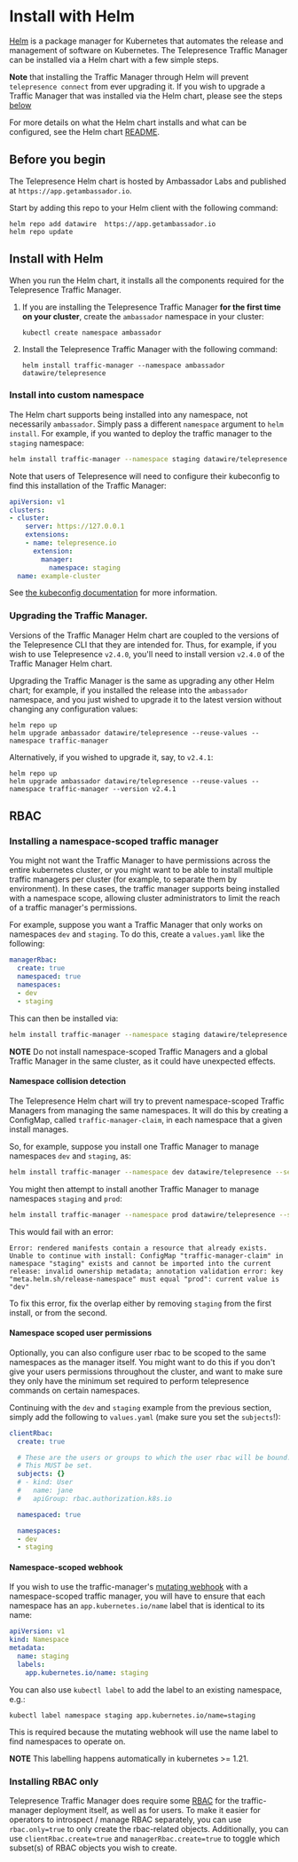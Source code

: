 # Install with Helm

[Helm](https://helm.sh) is a package manager for Kubernetes that automates the release and management of software on Kubernetes. The Telepresence Traffic Manager can be installed via a Helm chart with a few simple steps.

**Note** that installing the Traffic Manager through Helm will prevent `telepresence connect` from ever upgrading it. If you wish to upgrade a Traffic Manager that was installed via the Helm chart, please see the steps [below](#upgrading-the-traffic-manager)

For more details on what the Helm chart installs and what can be configured, see the Helm chart [README](https://github.com/telepresenceio/telepresence/tree/release/v2/charts/telepresence).

## Before you begin

The Telepresence Helm chart is hosted by Ambassador Labs and published at `https://app.getambassador.io`.

Start by adding this repo to your Helm client with the following command:

```shell
helm repo add datawire  https://app.getambassador.io
helm repo update
```

## Install with Helm

When you run the Helm chart, it installs all the components required for the Telepresence Traffic Manager. 

1. If you are installing the Telepresence Traffic Manager **for the first time on your cluster**, create the `ambassador` namespace in your cluster:

   ```shell
   kubectl create namespace ambassador
   ```

2. Install the Telepresence Traffic Manager with the following command:

   ```shell
   helm install traffic-manager --namespace ambassador datawire/telepresence
   ```

### Install into custom namespace

The Helm chart supports being installed into any namespace, not necessarily `ambassador`. Simply pass a different `namespace` argument to `helm install`.
For example, if you wanted to deploy the traffic manager to the `staging` namespace:

```bash
helm install traffic-manager --namespace staging datawire/telepresence
```

Note that users of Telepresence will need to configure their kubeconfig to find this installation of the Traffic Manager:

```yaml
apiVersion: v1
clusters:
- cluster:
    server: https://127.0.0.1
    extensions:
    - name: telepresence.io
      extension:
        manager:
          namespace: staging
  name: example-cluster
```

See [the kubeconfig documentation](../../reference/config#manager) for more information.

### Upgrading the Traffic Manager.

Versions of the Traffic Manager Helm chart are coupled to the versions of the Telepresence CLI that they are intended for.
Thus, for example, if you wish to use Telepresence `v2.4.0`, you'll need to install version `v2.4.0` of the Traffic Manager Helm chart.

Upgrading the Traffic Manager is the same as upgrading any other Helm chart; for example, if you installed the release into the `ambassador` namespace, and you just wished to upgrade it to the latest version without changing any configuration values:

```shell
helm repo up
helm upgrade ambassador datawire/telepresence --reuse-values --namespace traffic-manager
```

Alternatively, if you wished to upgrade it, say, to `v2.4.1`:
```shell
helm repo up
helm upgrade ambassador datawire/telepresence --reuse-values --namespace traffic-manager --version v2.4.1
```

## RBAC

### Installing a namespace-scoped traffic manager

You might not want the Traffic Manager to have permissions across the entire kubernetes cluster, or you might want to be able to install multiple traffic managers per cluster (for example, to separate them by environment).
In these cases, the traffic manager supports being installed with a namespace scope, allowing cluster administrators to limit the reach of a traffic manager's permissions.

For example, suppose you want a Traffic Manager that only works on namespaces `dev` and `staging`.
To do this, create a `values.yaml` like the following:

```yaml
managerRbac:
  create: true
  namespaced: true
  namespaces:
  - dev
  - staging
```

This can then be installed via:

```bash
helm install traffic-manager --namespace staging datawire/telepresence -f ./values.yaml
```

**NOTE** Do not install namespace-scoped Traffic Managers and a global Traffic Manager in the same cluster, as it could have unexpected effects.

#### Namespace collision detection

The Telepresence Helm chart will try to prevent namespace-scoped Traffic Managers from managing the same namespaces.
It will do this by creating a ConfigMap, called `traffic-manager-claim`, in each namespace that a given install manages.

So, for example, suppose you install one Traffic Manager to manage namespaces `dev` and `staging`, as:

```bash
helm install traffic-manager --namespace dev datawire/telepresence --set 'managerRbac.namespaced=true' --set 'managerRbac.namespaces={dev,staging}'
```

You might then attempt to install another Traffic Manager to manage namespaces `staging` and `prod`:

```bash
helm install traffic-manager --namespace prod datawire/telepresence --set 'managerRbac.namespaced=true' --set 'managerRbac.namespaces={staging,prod}'
```

This would fail with an error:

```
Error: rendered manifests contain a resource that already exists. Unable to continue with install: ConfigMap "traffic-manager-claim" in namespace "staging" exists and cannot be imported into the current release: invalid ownership metadata; annotation validation error: key "meta.helm.sh/release-namespace" must equal "prod": current value is "dev"
```

To fix this error, fix the overlap either by removing `staging` from the first install, or from the second.

#### Namespace scoped user permissions

Optionally, you can also configure user rbac to be scoped to the same namespaces as the manager itself.
You might want to do this if you don't give your users permissions throughout the cluster, and want to make sure they only have the minimum set required to perform telepresence commands on certain namespaces.

Continuing with the `dev` and `staging` example from the previous section, simply add the following to `values.yaml` (make sure you set the `subjects`!):

```yaml
clientRbac:
  create: true

  # These are the users or groups to which the user rbac will be bound.
  # This MUST be set.
  subjects: {}
  # - kind: User
  #   name: jane
  #   apiGroup: rbac.authorization.k8s.io

  namespaced: true

  namespaces:
  - dev
  - staging
```

#### Namespace-scoped webhook

If you wish to use the traffic-manager's [mutating webhook](../../reference/cluster-config#mutating-webhook) with a namespace-scoped traffic manager, you will have to ensure that each namespace has an `app.kubernetes.io/name` label that is identical to its name:

```yaml
apiVersion: v1
kind: Namespace
metadata:
  name: staging
  labels:
    app.kubernetes.io/name: staging
```

You can also use `kubectl label` to add the label to an existing namespace, e.g.:

```shell
kubectl label namespace staging app.kubernetes.io/name=staging
```

This is required because the mutating webhook will use the name label to find namespaces to operate on.

**NOTE** This labelling happens automatically in kubernetes >= 1.21.

### Installing RBAC only

Telepresence Traffic Manager does require some [RBAC](../../reference/rbac/) for the traffic-manager deployment itself, as well as for users.
To make it easier for operators to introspect / manage RBAC separately, you can use `rbac.only=true` to
only create the rbac-related objects.
Additionally, you can use `clientRbac.create=true` and `managerRbac.create=true` to toggle which subset(s) of RBAC objects you wish to create.
